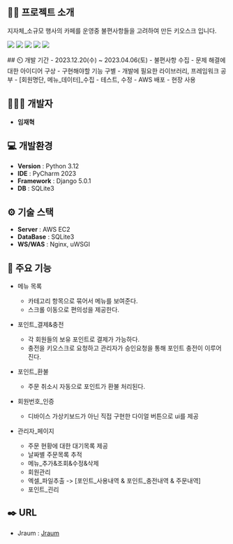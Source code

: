 

## 👨‍🏫 프로젝트 소개
지자체_소규모 행사의 카페를 운영중 불편사항들을 고려하여 만든 키오스크 입니다.
<p><img src="https://img.shields.io/badge/django-092E20?style=flat&logo=django&logoColor=white">
<img src="https://img.shields.io/badge/python-3776AB?style=flat&logo=python&logoColor=white">
<img src="https://img.shields.io/badge/javascript-F7DF1E?style=flat&logo=javascript&logoColor=black">
<img src="https://img.shields.io/badge/jquery-0769AD?style=flat&logo=jquery&logoColor=white">
<img src="https://img.shields.io/badge/css-1572B6?style=flat&logo=css3&logoColor=white">
</p>
## ⏲️ 개발 기간 
- 2023.12.20(수) ~ 2023.04.06(토)
- 불편사항 수집
- 문제 해결에 대한 아이디어 구상
- 구현해야할 기능 구별
- 개발에 필요한 라이브러리, 프레임워크 공부
- [회원명단, 메뉴_데이터]_수집
- 테스트, 수정
- AWS 배포
- 현장 사용
  
## 🧑‍🤝‍🧑 개발자
- **임재혁**

## 💻 개발환경
- **Version** : Python 3.12
- **IDE** : PyCharm 2023
- **Framework** : Django 5.0.1
- **DB** : SQLite3

## ⚙️ 기술 스택
- **Server** : AWS EC2
- **DataBase** : SQLite3
- **WS/WAS** : Nginx, uWSGI


## 📌 주요 기능
- 메뉴 목록
  - 카테고리 항목으로 묶어서 메뉴를 보여준다.
  - 스크롤 이동으로 편의성을 제공한다.
- 포인트_결제&충전
   - 각 회원들의 보유 포인트로 결제가 가능하다.
   - 충전을 키오스크로 요청하고 관리자가 승인요청을 통해 포인트 충전이 이루어진다.
- 포인트_환불
   - 주문 취소시 자동으로 포인트가 환불 처리된다.
- 회원번호_인증
   - 디바이스 가상키보드가 아닌 직접 구현한 다이얼 버튼으로 ui를 제공

- 관리자_페이지
   - 주문 현황에 대한 대기목록 제공
   - 날짜별 주문목록 추적
   - 메뉴_추가&조회&수정&삭제
   - 회원관리
   - 엑셀_파일추출 -> [포인트_사용내역 & 포인트_충전내역 & 주문내역]
   - 포인트_괸리



## ✒️ URL
- Jraum : <a href="http://j-raum.duckdns.org/" target="_blank">Jraum</a>


